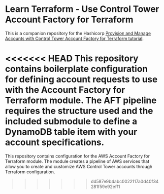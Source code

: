 # Learn Terraform - Use Control Tower Account Factory for Terraform

This is a companion repository for the Hashicorp [Provision and Manage Accounts with
Control Tower Account Factory for Terraform
tutorial](https://developer.hashicorp.com/terraform/tutorials/aws/aws-control-tower-aft).

<<<<<<< HEAD
This repository contains boilerplate configuration for defining account
requests to use with the Account Factory for Terraform module. The AFT pipeline
requires the structure used and the included submodule to define a DynamoDB
table item with your account specifications. 
=======
This repository contains configuration for the AWS Account Factory for
Terraform module. The module creates a pipeline of AWS services that allow you
to create and customize AWS Control Tower accounts through Terraform
configuration. 
>>>>>>> dd587e9b4abc0022117a0d40f34281f59e92eff1
